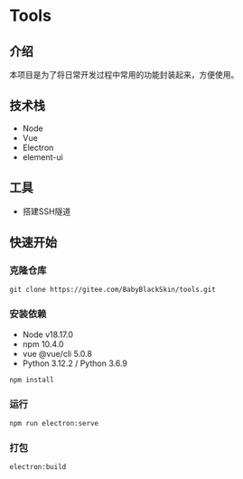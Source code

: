 # Tools
## 介绍
本项目是为了将日常开发过程中常用的功能封装起来，方便使用。

## 技术栈
- Node
- Vue
- Electron
- element-ui

## 工具
- 搭建SSH隧道

## 快速开始
### 克隆仓库
``` 
git clone https://gitee.com/BabyBlackSkin/tools.git
```
### 安装依赖
- Node v18.17.0
- npm 10.4.0
- vue @vue/cli 5.0.8
- Python 3.12.2 / Python 3.6.9
```
npm install
```

### 运行
```
npm run electron:serve
```

### 打包
```
electron:build
```
